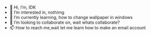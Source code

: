 - 👋 Hi, I’m, IDK
- 👀 I’m interested in, nothimg
- 🌱 I’m currently learning, how to change wallpaper in windows
- 💞️ I’m looking to collaborate on, wait whats collaborate?
- 📫 How to reach me,wait let me learn how to make an email account 

<!---
THEPRONOOB5/THEPRONOOB5 is a ✨ special ✨ repository because its `README.md` (this file) appears on your GitHub profile.
You can click the Preview link to take a look at your changes.
--->
